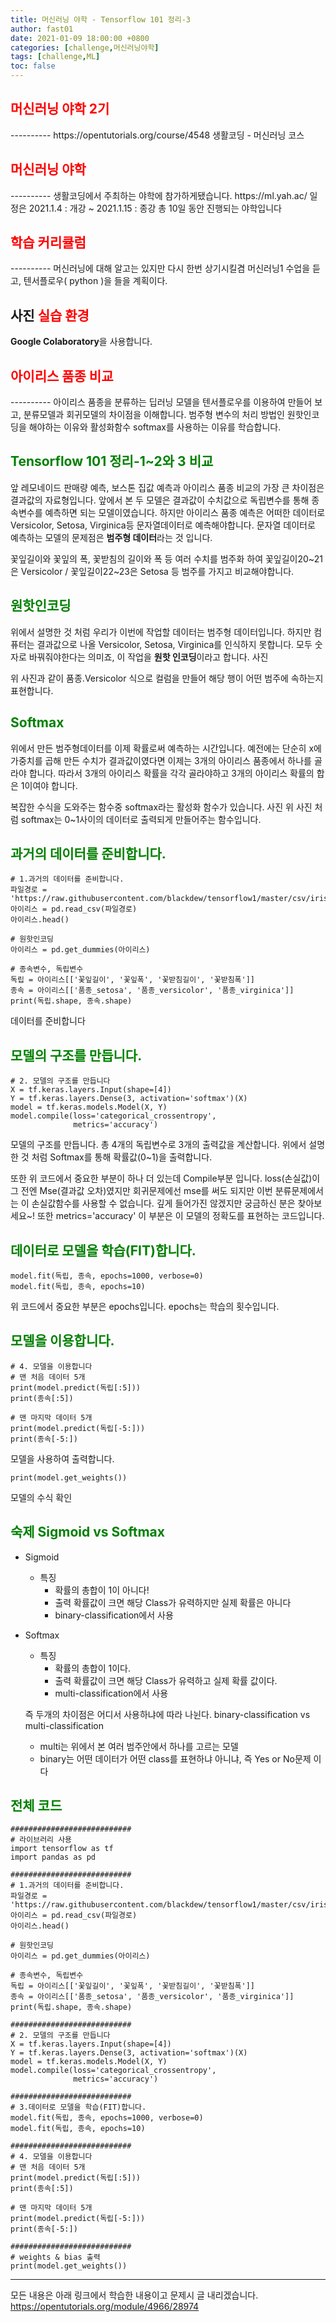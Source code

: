 ```yaml
---
title: 머신러닝 야학 - Tensorflow 101 정리-3
author: fast01
date: 2021-01-09 18:00:00 +0800
categories: [challenge,머신러닝야학]
tags: [challenge,ML]
toc: false
---
```


<h2><span style="color:red">머신러닝 야학 2기 </span></h2>
----------
https://opentutorials.org/course/4548
생활코딩 - 머신러닝 코스 


<h2><span style="color:red"> 머신러닝 야학 </span></h2>
----------
생활코딩에서 주최하는 야학에 참가하게됐습니다.
https://ml.yah.ac/
일정은 2021.1.4 : 개강 ~ 2021.1.15 : 종강 
총 10일 동안 진행되는 야학입니다

<h2><span style="color:red"> 학습 커리큘럼</span></h2>
----------
머신러닝에 대해 알고는 있지만 다시 한번 상기시킬겸 머신러닝1 수업을 듣고,
텐서플로우( python )을 들을 계획이다.

사진
<span style="color:red">실습 환경 </span>
----------

**Google Colaboratory**을 사용합니다.

<h2><span style="color:red"> 아이리스 품종 비교 </span></h2>
----------
아이리스 품종을 분류하는 딥러닝 모델을 텐서플로우를 이용하여 만들어 보고, 
분류모델과 회귀모델의 차이점을 이해합니다. 
범주형 변수의 처리 방법인 원핫인코딩을 해야하는 이유와 활성화함수 softmax를 사용하는 이유를 학습합니다.

<span style="color:green"> Tensorflow 101 정리-1~2와 3 비교  </span>
----------

앞 레모네이드 판매량 예측, 보스톤 집값 예측과 아이리스 품종 비교의 가장 큰 차이점은 결과값의 자료형입니다. 앞에서 본 두 모델은 결과값이 수치값으로 독립변수를 통해 종속변수를 예측하면 되는 모델이였습니다.
하지만 아이리스 품종 예측은 어떠한 데이터로 Versicolor, Setosa, Virginica등 문자열데이터로 예측해야합니다.
문자열 데이터로 예측하는 모델의 문제점은 **범주형 데이터**라는 것 입니다.

꽃잎길이와 꽃잎의 폭, 꽃받침의 길이와 폭 등 여러 수치를 범주화 하여 
꽃잎길이20~21은 Versicolor / 꽃잎길이22~23은 Setosa 등 범주를 가지고 비교해야합니다.

<span style="color:green">원핫인코딩 </span>
----------
위에서 설명한 것 처럼
우리가 이번에 작업할 데이터는 범주형 데이터입니다.
하지만 컴퓨터는 결과값으로 나올 Versicolor, Setosa, Virginica를 인식하지 못합니다. 
모두 숫자로 바꿔줘야한다는 의미죠, 이 작업을 **원핫 인코딩**이라고 합니다.
사진 

위 사진과 같이 품종.Versicolor 식으로 컬럼을 만들어 해당 행이 어떤 범주에 속하는지 표현합니다.


<span style="color:green">Softmax</span>
----------
위에서 만든 범주형데이터를 이제 확률로써 예측하는 시간입니다.
예전에는 단순히 x에 가중치를 곱해 만든 수치가 결과값이였다면 
이제는 3개의 아이리스 품종에서 하나를 골라야 합니다. 따라서 3개의 아이리스 확률을 각각 골라야하고
3개의 아이리스 확률의 합은 1이여야 합니다. 

복잡한 수식을 도와주는 함수중 softmax라는 활성화 함수가 있습니다.
사진
위 사진 처럼 softmax는 0~1사이의 데이터로 출력되게 만들어주는 함수입니다.


<span style="color:green">과거의 데이터를 준비합니다. </span>
----------

	# 1.과거의 데이터를 준비합니다.
	파일경로 = 'https://raw.githubusercontent.com/blackdew/tensorflow1/master/csv/iris.csv'
	아이리스 = pd.read_csv(파일경로)
	아이리스.head()
	 
	# 원핫인코딩
	아이리스 = pd.get_dummies(아이리스)
	 
	# 종속변수, 독립변수
	독립 = 아이리스[['꽃잎길이', '꽃잎폭', '꽃받침길이', '꽃받침폭']]
	종속 = 아이리스[['품종_setosa', '품종_versicolor', '품종_virginica']]
	print(독립.shape, 종속.shape)
데이터를 준비합니다


<span style="color:green">모델의 구조를 만듭니다. </span>
----------

	# 2. 모델의 구조를 만듭니다
	X = tf.keras.layers.Input(shape=[4])
	Y = tf.keras.layers.Dense(3, activation='softmax')(X)
	model = tf.keras.models.Model(X, Y)
	model.compile(loss='categorical_crossentropy',
	              metrics='accuracy')

모델의 구조를 만듭니다.
총 4개의 독립변수로 3개의 출력값을 계산합니다.
위에서 설명한 것 처럼 Softmax를 통해 확률값(0~1)을 출력합니다.

또한 위 코드에서 중요한 부분이 하나 더 있는데 Compile부분 입니다. 
loss(손실값)이 그 전엔 Mse(결과값 오차)였지만 회귀문제에선 mse를 써도 되지만 
이번 분류문제에서는 이 손실값함수를 사용할 수 없습니다.
깊게 들어가진 않겠지만 궁금하신 분은 찾아보세요~!
또한 metrics='accuracy' 이 부분은 이 모델의 정확도를 표현하는 코드입니다.



<span style="color:green">데이터로 모델을 학습(FIT)합니다. </span>
----------

    model.fit(독립, 종속, epochs=1000, verbose=0)
    model.fit(독립, 종속, epochs=10)
위 코드에서 중요한 부분은 epochs입니다.
epochs는 학습의 횟수입니다. 



<span style="color:green">모델을 이용합니다.</span>
----------

	# 4. 모델을 이용합니다
	# 맨 처음 데이터 5개
	print(model.predict(독립[:5]))
	print(종속[:5])
	 
	# 맨 마지막 데이터 5개
	print(model.predict(독립[-5:]))
	print(종속[-5:])
모델을 사용하여 출력합니다.

	print(model.get_weights())
모델의 수식 확인


<span style="color:green">숙제 Sigmoid vs Softmax </span>
----------
- Sigmoid
	-	특징
		-	확률의 총합이 1이 아니다!
		-	출력 확률값이 크면 해당 Class가 유력하지만 실제 확률은 아니다
		-	binary-classification에서 사용
- Softmax
	-	특징
		-	확률의 총합이 1이다.
		-	출력 확률값이 크면 해당 Class가 유력하고 실제 확률 값이다.
		-	multi-classification에서 사용
	
	즉 두개의 차이점은 어디서 사용하냐에 따라 나뉜다.
	binary-classification vs multi-classification
	- multi는 위에서 본 여러 범주안에서 하나를 고르는 모델
	- binary는 어떤 데이터가 어떤 class를 표현하냐 아니냐, 즉 Yes or No문제 이다
	
<span style="color:green">전체 코드</span>
----------

	###########################
	# 라이브러리 사용
	import tensorflow as tf
	import pandas as pd
	 
	###########################
	# 1.과거의 데이터를 준비합니다.
	파일경로 = 'https://raw.githubusercontent.com/blackdew/tensorflow1/master/csv/iris.csv'
	아이리스 = pd.read_csv(파일경로)
	아이리스.head()
	 
	# 원핫인코딩
	아이리스 = pd.get_dummies(아이리스)
	 
	# 종속변수, 독립변수
	독립 = 아이리스[['꽃잎길이', '꽃잎폭', '꽃받침길이', '꽃받침폭']]
	종속 = 아이리스[['품종_setosa', '품종_versicolor', '품종_virginica']]
	print(독립.shape, 종속.shape)
	 
	###########################
	# 2. 모델의 구조를 만듭니다
	X = tf.keras.layers.Input(shape=[4])
	Y = tf.keras.layers.Dense(3, activation='softmax')(X)
	model = tf.keras.models.Model(X, Y)
	model.compile(loss='categorical_crossentropy',
	              metrics='accuracy')
	 
	###########################
	# 3.데이터로 모델을 학습(FIT)합니다.
	model.fit(독립, 종속, epochs=1000, verbose=0)
	model.fit(독립, 종속, epochs=10)
	 
	###########################
	# 4. 모델을 이용합니다
	# 맨 처음 데이터 5개
	print(model.predict(독립[:5]))
	print(종속[:5])
	 
	# 맨 마지막 데이터 5개
	print(model.predict(독립[-5:]))
	print(종속[-5:])
	 
	###########################
	# weights & bias 출력
	print(model.get_weights())

----------
모든 내용은 아래 링크에서 학습한 내용이고 문제시 글 내리겠습니다.
https://opentutorials.org/module/4966/28974

